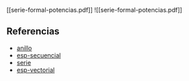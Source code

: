 [[serie-formal-potencias.pdf]]
![[serie-formal-potencias.pdf]]

## Referencias
- [anillo](./anillo.md)
- [esp-secuencial](./esp-secuencial.md)
- [serie](./serie.md)
- [esp-vectorial](./esp-vectorial.md)
